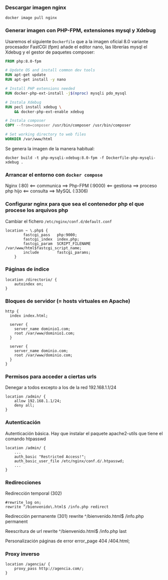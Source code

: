 ### Descargar imagen nginx

    docker image pull nginx

### Generar imagen con PHP-FPM, extensiones mysql y Xdebug
Usaremos el siguiente `Dockerfile` que a la imagen oficial 8.0 variante procesador FastCGI (fpm) añade el editor nano, las librerías mysql el Xdebug y el gestor de paquetes composer:

```dockerfile
FROM php:8.0-fpm

# Update OS and install common dev tools
RUN apt-get update
RUN apt-get install -y nano

# Install PHP extensions needed
RUN docker-php-ext-install -j$(nproc) mysqli pdo_mysql

# Instala Xdebug
RUN pecl install xdebug \
    && docker-php-ext-enable xdebug

# Instala composer
COPY --from=composer /usr/bin/composer /usr/bin/composer

# Set working directory to web files
WORKDIR /var/www/html
``` 

Se genera la imagen de la manera habitual:

    docker build -t php-mysqli-xdebug:8.0-fpm -f Dockerfile-php-mysqli-xdebug .

### Arrancar el entorno con `docker compose`

Nginx (:80) <== communica ==> Php-FPM (:9000) <== gestiona ==> proceso php hijo <== consulta ==> MySQL (:3306)

### Configurar nginx para que sea el contenedor php el que procese los arquivos php

Cambiar el fichero `/etc/nginx/conf.d/default.conf`

```nginx
location ~ \.php$ {
        fastcgi_pass   php:9000;
        fastcgi_index  index.php;
        fastcgi_param  SCRIPT_FILENAME  /var/www/html$fastcgi_script_name;
        include        fastcgi_params;
    }
```

### Páginas de índice

```
location /directorio/ {
    autoindex on;
}
```


### Bloques de servidor (= hosts virtuales en Apache)

```nginx
http {
  index index.html;

  server {
    server_name dominio1.com;
    root /var/www/dominio1.com;
  }

  server {
    server_name dominio.com;
    root /var/www/dominio.com;
  }
}
```

### Permisos para acceder a ciertas urls

Denegar a todos excepto a los de la red 192.168.1.1/24

```nginx
location /admin/ {
    allow 192.168.1.1/24;
    deny all;
}
```

### Autenticación

Autenticación básica. Hay que instalar el paquete apache2-utils que tiene el comando htpasswd

```nginx
location /admin/ {
    ...
    auth_basic "Restricted Access!";
    auth_basic_user_file /etc/nginx/conf.d/.htpasswd;
    ...
}
```

### Redirecciones

Redirección temporal (302)

    #rewrite_log on;
    rewrite ^/bienvenido\.html$ /info.php redirect

Redirección permanente (301)
rewrite ^/bienvenido\.html$ /info.php permanent

Reescritura de url
rewrite ^/bienvenido\.html$ /info.php last

Personalización páginas de error
error_page  404  /404.html;

### Proxy inverso

```
location /agencia/ {
    proxy_pass http://agencia.com/;
}
```